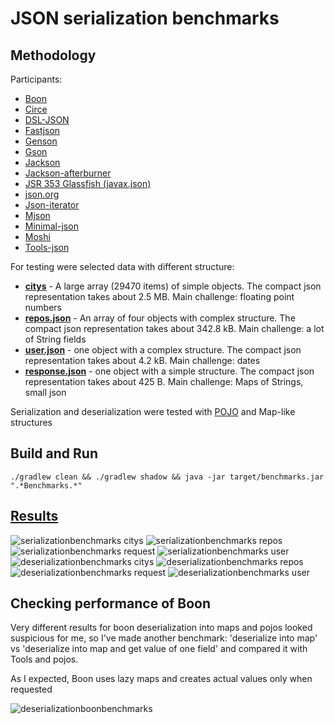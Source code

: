 # JSON serialization benchmarks

## Methodology

Participants:

- [Boon](https://github.com/boonproject/boon)
- [Circe](https://circe.github.io/circe)
- [DSL-JSON](https://github.com/ngs-doo/dsl-json)
- [Fastjson](https://github.com/alibaba/fastjson)
- [Genson](https://owlike.github.io/genson/)
- [Gson](https://code.google.com/p/google-gson/)
- [Jackson](http://wiki.fasterxml.com/JacksonRelease20)
- [Jackson-afterburner](https://github.com/FasterXML/jackson-module-afterburner)
- [JSR 353 Glassfish (javax.json)](https://json-processing-spec.java.net/)
- [json.org](https://github.com/stleary/JSON-java)
- [Json-iterator](http://jsoniter.com)
- [Mjson](https://bolerio.github.io/mjson/)
- [Minimal-json](https://github.com/ralfstx/minimal-json)
- [Moshi](https://github.com/square/moshi)
- [Tools-json](https://github.com/wizzardo/tools)

For testing were selected data with different structure:

- **[citys](src/main/resources/citys.json)** - A large array (29470 items) of simple objects. The compact json representation takes about 2.5 MB. Main challenge: floating point numbers
- **[repos.json](src/main/resources/repos.json)** - An array of four objects with complex structure. The compact json representation takes about 342.8 kB. Main challenge: a lot of String fields
- **[user.json](src/main/resources/user.json)** - one object with a complex structure. The compact json representation takes about 4.2 kB. Main challenge: dates
- **[response.json](src/main/resources/response.json)** - one object with a simple structure. The compact json representation takes about 425 B. Main challenge: Maps of Strings, small json

Serialization and deserialization were tested with [POJO](src/main/java/org/bura/benchmarks/json/domain) and Map-like structures

## Build and Run

```shell
./gradlew clean && ./gradlew shadow && java -jar target/benchmarks.jar ".*Benchmarks.*"
```

## [Results]

![serializationbenchmarks citys](https://user-images.githubusercontent.com/5871626/37311902-605d84f0-2649-11e8-969c-a1c4cab6da21.png)
![serializationbenchmarks repos](https://user-images.githubusercontent.com/5871626/37311903-607d2706-2649-11e8-86b9-7d026e070a10.png)
![serializationbenchmarks request](https://user-images.githubusercontent.com/5871626/37311904-6098c6c8-2649-11e8-94a7-ba433d60c397.png)
![serializationbenchmarks user](https://user-images.githubusercontent.com/5871626/37311905-60b807b8-2649-11e8-9494-7ebb03625c89.png)
![deserializationbenchmarks citys](https://user-images.githubusercontent.com/5871626/37311915-670c1a8c-2649-11e8-8906-2f44fc420246.png)
![deserializationbenchmarks repos](https://user-images.githubusercontent.com/5871626/37311917-672a421e-2649-11e8-8cd9-eb65ae559c14.png)
![deserializationbenchmarks request](https://user-images.githubusercontent.com/5871626/37311919-674a2ac0-2649-11e8-8c75-a7dcf0dde9a2.png)
![deserializationbenchmarks user](https://user-images.githubusercontent.com/5871626/37311920-676e68f4-2649-11e8-84a3-91e74b72d069.png)


## Checking performance of Boon

Very different results for boon deserialization into maps and pojos looked suspicious for me, so I've made another benchmark:
'deserialize into map' vs 'deserialize into map and get value of one field'
and compared it with Tools and pojos.

As I expected, Boon uses lazy maps and creates actual values only when requested

![deserializationboonbenchmarks](https://user-images.githubusercontent.com/5871626/37311922-6794f352-2649-11e8-830a-53028bb07bd4.png)

[Results]: https://raw.githubusercontent.com/wizzardo/json-benchmarks/master/results
